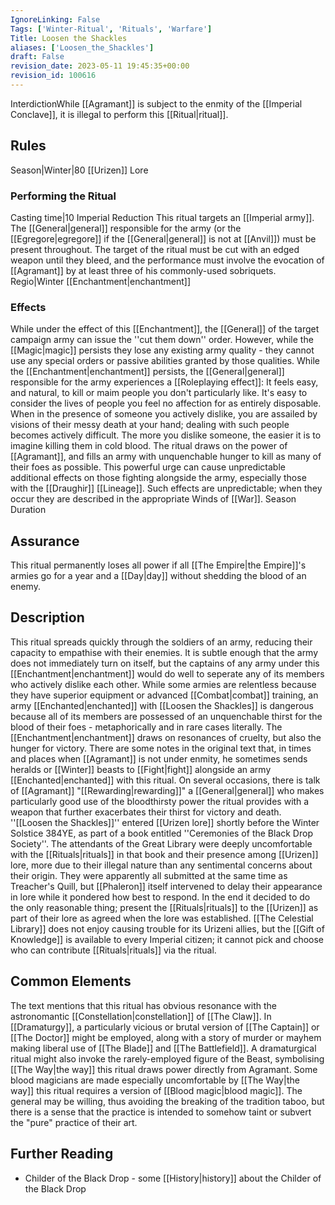 ```yaml
---
IgnoreLinking: False
Tags: ['Winter-Ritual', 'Rituals', 'Warfare']
Title: Loosen the Shackles
aliases: ['Loosen_the_Shackles']
draft: False
revision_date: 2023-05-11 19:45:35+00:00
revision_id: 100616
---
```


InterdictionWhile [[Agramant]] is subject to the enmity of the [[Imperial Conclave]], it is illegal to perform this [[Ritual|ritual]].
## Rules
Season|Winter|80
[[Urizen]] Lore
### Performing the Ritual
Casting time|10 Imperial Reduction This ritual targets an [[Imperial army]]. The [[General|general]] responsible for the army (or the [[Egregore|egregore]] if the [[General|general]] is not at [[Anvil]]) must be present throughout. The target of the ritual must be cut with an edged weapon until they bleed, and the performance must involve the evocation of [[Agramant]] by at least three of his commonly-used sobriquets.
Regio|Winter 
[[Enchantment|enchantment]]
### Effects
While under the effect of this [[Enchantment]], the [[General]] of the target campaign army can issue the ''cut them down'' order. However, while the [[Magic|magic]] persists they lose any existing army quality - they cannot use any special orders or passive abilities granted by those qualities.
While the [[Enchantment|enchantment]] persists, the [[General|general]] responsible for the army experiences a [[Roleplaying effect]]: It feels easy, and natural, to kill or maim people you don't particularly like. It's easy to consider the lives of people you feel no affection for as entirely disposable. When in the presence of someone you actively dislike, you are assailed by visions of their messy death at your hand; dealing with such people becomes actively difficult. The more you dislike someone, the easier it is to imagine killing them in cold blood.
The ritual draws on the power of [[Agramant]], and fills an army with unquenchable hunger to kill as many of their foes as possible. This powerful urge can cause unpredictable additional effects on those fighting alongside the army, especially those with the [[Draughir]] [[Lineage]]. Such effects are unpredictable; when they occur they are described in the appropriate Winds of [[War]].
Season Duration
## Assurance
This ritual permanently loses all power if all [[The Empire|the Empire]]'s armies go for a year and a [[Day|day]] without shedding the blood of an enemy.
## Description
This ritual spreads quickly through the soldiers of an army, reducing their capacity to empathise with their enemies. It is subtle enough that the army does not immediately turn on itself, but the captains of any army under this [[Enchantment|enchantment]] would do well to seperate any of its members who actively dislike each other. While some armies are relentless because they have superior equipment or advanced [[Combat|combat]] training, an army [[Enchanted|enchanted]] with [[Loosen the Shackles]] is dangerous because all of its members are possessed of an unquenchable thirst for the blood of their foes - metaphorically and in rare cases literally.
The [[Enchantment|enchantment]] draws on resonances of cruelty, but also the hunger for victory. There are some notes in the original text that, in times and places when [[Agramant]] is not under enmity, he sometimes sends heralds or [[Winter]] beasts to [[Fight|fight]] alongside an army [[Enchanted|enchanted]] with this ritual. On several occasions, there is talk of [[Agramant]] "[[Rewarding|rewarding]]" a [[General|general]] who makes particularly good use of the bloodthirsty power the ritual provides with a weapon that further exacerbates their thirst for victory and death.
''[[Loosen the Shackles]]'' entered [[Urizen lore]] shortly before the Winter Solstice 384YE, as part of a book entitled ''Ceremonies of the Black Drop Society''. The attendants of the Great Library were deeply uncomfortable with the [[Rituals|rituals]] in that book and their presence among [[Urizen]] lore, more due to their illegal nature than any sentimental concerns about their origin. They were apparently all submitted at the same time as Treacher's Quill, but [[Phaleron]] itself intervened to delay their appearance in lore while it pondered how best to respond. In the end it decided to do the only reasonable thing; present the [[Rituals|rituals]] to the [[Urizen]] as part of their lore as agreed when the lore was established. [[The Celestial Library]] does not enjoy causing trouble for its Urizeni allies, but the [[Gift of Knowledge]] is available to every Imperial citizen; it cannot pick and choose who can contribute [[Rituals|rituals]] via the ritual.
## Common Elements
The text mentions that this ritual has obvious resonance with the astronomantic [[Constellation|constellation]] of [[The Claw]]. In [[Dramaturgy]], a particularly vicious or brutal version of [[The Captain]] or [[The Doctor]] might be employed, along with a story of murder or mayhem making liberal use of [[The Blade]] and [[The Battlefield]]. A dramaturgical ritual might also invoke the rarely-employed figure of the Beast, symbolising [[The Way|the way]] this ritual draws power directly from Agramant.
Some blood magicians are made especially uncomfortable by [[The Way|the way]] this ritual requires a version of [[Blood magic|blood magic]]. The general may be willing, thus avoiding the breaking of the tradition taboo, but there is a sense that the practice is intended to somehow taint or subvert the "pure" practice of their art.
## Further Reading
* Childer of the Black Drop - some [[History|history]] about the Childer of the Black Drop